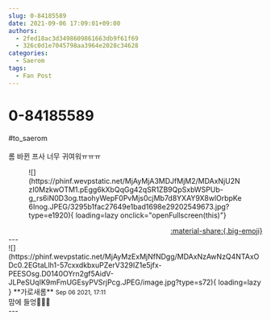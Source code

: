 ```yaml
---
slug: 0-84185589
date: 2021-09-06 17:09:01+09:00
authors:
  - 2fed18ac3d3498609861663db9f61f69
  - 326c0d1e7045798aa3964e2028c34628
categories:
  - Saerom
tags:
  - Fan Post
---
```


# 0-84185589

<div class="post-container" markdown="1">
<div class="content-container md-sidebar__scrollwrap" markdown="1">

\#to_saerom<br><br>롬 바뀐 프사 너무 귀여워ㅠㅠㅠ
<figure markdown="1">
![](https://phinf.wevpstatic.net/MjAyMjA3MDJfMjM2/MDAxNjU2NzI0MzkwOTM1.pEgg6kXbQqGg42qSR1ZB9QpSxbWSPUb-g_rs6iN0D3og.ttaohyWepF0PvMjs0cjMb7d8YXAY9X8wlOrbpKe6Inog.JPEG/3295b1fac27649e1bad1698e29202549673.jpg?type=e1920){ loading=lazy onclick="openFullscreen(this)"}
</figure>


</div>
</div>

<div style="text-align: right;" markdown="1">
<a href="https://weverse.io/fromis9/fanpost/0-84185589" style="text-align: right;">:material-share:{.big-emoji}</a>
</div>
---

<div class="comments-container md-sidebar__scrollwrap" markdown="1">
<div class="comment" markdown="1">
<div class='id-container' markdown="1">
![](https://phinf.wevpstatic.net/MjAyMzExMjNfNDgg/MDAxNzAwNzQ4NTAxODc0.2EGtaLlh1-57cxxdkbxuPZerV329IZ1e5jfx-PEESOsg.D0140OYrn2gf5AidV-JLPeSUqIK9mFmUGEsyPVSrjPcg.JPEG/image.jpg?type=s72){ loading=lazy }
**<span class="artist">가로새롬</span>** <small>Sep 06 2021, 17:11</small><br>
</div>
<div class='comment-body' markdown="1">
맘에 들엉🧏🏻‍♀️
</div>
</div>
</div>
---
